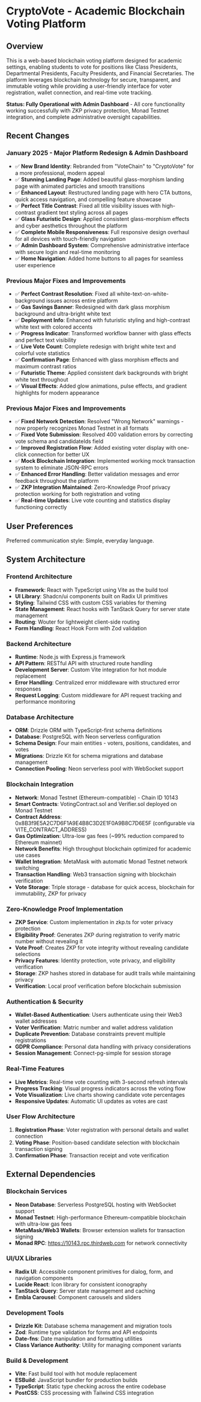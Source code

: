 # CryptoVote - Academic Blockchain Voting Platform

## Overview

This is a web-based blockchain voting platform designed for academic settings, enabling students to vote for positions like Class Presidents, Departmental Presidents, Faculty Presidents, and Financial Secretaries. The platform leverages blockchain technology for secure, transparent, and immutable voting while providing a user-friendly interface for voter registration, wallet connection, and real-time vote tracking.

**Status: Fully Operational with Admin Dashboard** - All core functionality working successfully with ZKP privacy protection, Monad Testnet integration, and complete administrative oversight capabilities.

## Recent Changes

### January 2025 - Major Platform Redesign & Admin Dashboard
- ✅ **New Brand Identity**: Rebranded from "VoteChain" to "CryptoVote" for a more professional, modern appeal
- ✅ **Stunning Landing Page**: Added beautiful glass-morphism landing page with animated particles and smooth transitions
- ✅ **Enhanced Layout**: Restructured landing page with hero CTA buttons, quick access navigation, and compelling feature showcase
- ✅ **Perfect Title Contrast**: Fixed all title visibility issues with high-contrast gradient text styling across all pages
- ✅ **Glass Futuristic Design**: Applied consistent glass-morphism effects and cyber aesthetics throughout the platform
- ✅ **Complete Mobile Responsiveness**: Full responsive design overhaul for all devices with touch-friendly navigation
- ✅ **Admin Dashboard System**: Comprehensive administrative interface with secure login and real-time monitoring
- ✅ **Home Navigation**: Added home buttons to all pages for seamless user experience

### Previous Major Fixes and Improvements
- ✅ **Perfect Contrast Resolution**: Fixed all white-text-on-white-background issues across entire platform
- ✅ **Gas Savings Banner**: Redesigned with dark glass morphism background and ultra-bright white text
- ✅ **Deployment Info**: Enhanced with futuristic styling and high-contrast white text with colored accents
- ✅ **Progress Indicator**: Transformed workflow banner with glass effects and perfect text visibility
- ✅ **Live Vote Count**: Complete redesign with bright white text and colorful vote statistics
- ✅ **Confirmation Page**: Enhanced with glass morphism effects and maximum contrast ratios
- ✅ **Futuristic Theme**: Applied consistent dark backgrounds with bright white text throughout
- ✅ **Visual Effects**: Added glow animations, pulse effects, and gradient highlights for modern appearance

### Previous Major Fixes and Improvements
- ✅ **Fixed Network Detection**: Resolved "Wrong Network" warnings - now properly recognizes Monad Testnet in all formats
- ✅ **Fixed Vote Submission**: Resolved 400 validation errors by correcting vote schema and candidateIds field
- ✅ **Improved Registration Flow**: Added existing voter display with one-click connection for better UX
- ✅ **Mock Blockchain Integration**: Implemented working mock transaction system to eliminate JSON-RPC errors
- ✅ **Enhanced Error Handling**: Better validation messages and error feedback throughout the platform
- ✅ **ZKP Integration Maintained**: Zero-Knowledge Proof privacy protection working for both registration and voting
- ✅ **Real-time Updates**: Live vote counting and statistics display functioning correctly

## User Preferences

Preferred communication style: Simple, everyday language.

## System Architecture

### Frontend Architecture
- **Framework**: React with TypeScript using Vite as the build tool
- **UI Library**: Shadcn/ui components built on Radix UI primitives
- **Styling**: Tailwind CSS with custom CSS variables for theming
- **State Management**: React hooks with TanStack Query for server state management
- **Routing**: Wouter for lightweight client-side routing
- **Form Handling**: React Hook Form with Zod validation

### Backend Architecture
- **Runtime**: Node.js with Express.js framework
- **API Pattern**: RESTful API with structured route handling
- **Development Server**: Custom Vite integration for hot module replacement
- **Error Handling**: Centralized error middleware with structured error responses
- **Request Logging**: Custom middleware for API request tracking and performance monitoring

### Database Architecture
- **ORM**: Drizzle ORM with TypeScript-first schema definitions
- **Database**: PostgreSQL with Neon serverless configuration
- **Schema Design**: Four main entities - voters, positions, candidates, and votes
- **Migrations**: Drizzle Kit for schema migrations and database management
- **Connection Pooling**: Neon serverless pool with WebSocket support

### Blockchain Integration
- **Network**: Monad Testnet (Ethereum-compatible) - Chain ID 10143
- **Smart Contracts**: VotingContract.sol and Verifier.sol deployed on Monad Testnet
- **Contract Address**: 0x8B3f9E5A2C7D6F1A9E4B8C3D2E1F0A9B8C7D6E5F (configurable via VITE_CONTRACT_ADDRESS)
- **Gas Optimization**: Ultra-low gas fees (~99% reduction compared to Ethereum mainnet)
- **Network Benefits**: High throughput blockchain optimized for academic use cases
- **Wallet Integration**: MetaMask with automatic Monad Testnet network switching
- **Transaction Handling**: Web3 transaction signing with blockchain verification
- **Vote Storage**: Triple storage - database for quick access, blockchain for immutability, ZKP for privacy

### Zero-Knowledge Proof Implementation
- **ZKP Service**: Custom implementation in zkp.ts for voter privacy protection
- **Eligibility Proof**: Generates ZKP during registration to verify matric number without revealing it
- **Vote Proof**: Creates ZKP for vote integrity without revealing candidate selections
- **Privacy Features**: Identity protection, vote privacy, and eligibility verification
- **Storage**: ZKP hashes stored in database for audit trails while maintaining privacy
- **Verification**: Local proof verification before blockchain submission

### Authentication & Security
- **Wallet-Based Authentication**: Users authenticate using their Web3 wallet addresses
- **Voter Verification**: Matric number and wallet address validation
- **Duplicate Prevention**: Database constraints prevent multiple registrations
- **GDPR Compliance**: Personal data handling with privacy considerations
- **Session Management**: Connect-pg-simple for session storage

### Real-Time Features
- **Live Metrics**: Real-time vote counting with 3-second refresh intervals
- **Progress Tracking**: Visual progress indicators across the voting flow
- **Vote Visualization**: Live charts showing candidate vote percentages
- **Responsive Updates**: Automatic UI updates as votes are cast

### User Flow Architecture
1. **Registration Phase**: Voter registration with personal details and wallet connection
2. **Voting Phase**: Position-based candidate selection with blockchain transaction signing
3. **Confirmation Phase**: Transaction receipt and vote verification

## External Dependencies

### Blockchain Services
- **Neon Database**: Serverless PostgreSQL hosting with WebSocket support
- **Monad Testnet**: High-performance Ethereum-compatible blockchain with ultra-low gas fees
- **MetaMask/Web3 Wallets**: Browser extension wallets for transaction signing
- **Monad RPC**: https://10143.rpc.thirdweb.com for network connectivity

### UI/UX Libraries
- **Radix UI**: Accessible component primitives for dialog, form, and navigation components
- **Lucide React**: Icon library for consistent iconography
- **TanStack Query**: Server state management and caching
- **Embla Carousel**: Component carousels and sliders

### Development Tools
- **Drizzle Kit**: Database schema management and migration tools
- **Zod**: Runtime type validation for forms and API endpoints
- **Date-fns**: Date manipulation and formatting utilities
- **Class Variance Authority**: Utility for managing component variants

### Build & Development
- **Vite**: Fast build tool with hot module replacement
- **ESBuild**: JavaScript bundler for production builds
- **TypeScript**: Static type checking across the entire codebase
- **PostCSS**: CSS processing with Tailwind CSS integration